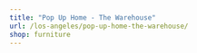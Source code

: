 ```yaml
---
title: "Pop Up Home - The Warehouse"
url: /los-angeles/pop-up-home-the-warehouse/
shop: furniture
---
```

